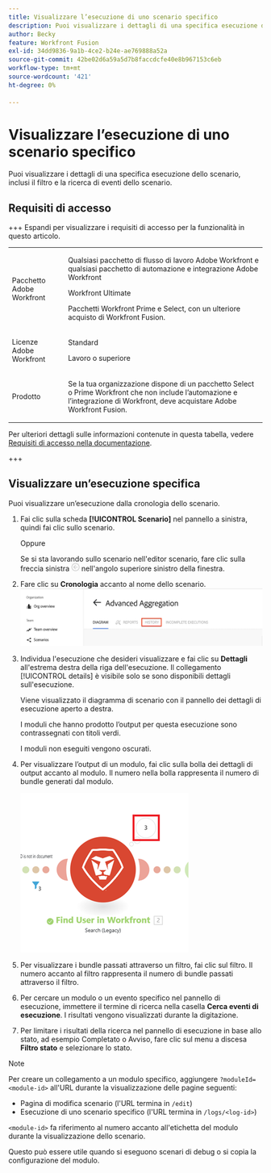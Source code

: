 ```yaml
---
title: Visualizzare l’esecuzione di uno scenario specifico
description: Puoi visualizzare i dettagli di una specifica esecuzione dello scenario, inclusi il filtro e la ricerca di eventi dello scenario.
author: Becky
feature: Workfront Fusion
exl-id: 34dd9836-9a1b-4ce2-b24e-ae769888a52a
source-git-commit: 42be02d6a59a5d7b8faccdcfe40e8b967153c6eb
workflow-type: tm+mt
source-wordcount: '421'
ht-degree: 0%

---
```


# Visualizzare l’esecuzione di uno scenario specifico

Puoi visualizzare i dettagli di una specifica esecuzione dello scenario, inclusi il filtro e la ricerca di eventi dello scenario.

## Requisiti di accesso

+++ Espandi per visualizzare i requisiti di accesso per la funzionalità in questo articolo.

<table style="table-layout:auto">
 <col> 
 <col> 
 <tbody> 
  <tr> 
   <td role="rowheader">Pacchetto Adobe Workfront</td> 
   <td> <p>Qualsiasi pacchetto di flusso di lavoro Adobe Workfront e qualsiasi pacchetto di automazione e integrazione Adobe Workfront</p><p>Workfront Ultimate</p><p>Pacchetti Workfront Prime e Select, con un ulteriore acquisto di Workfront Fusion.</p> </td> 
  </tr> 
  <tr data-mc-conditions=""> 
   <td role="rowheader">Licenze Adobe Workfront</td> 
   <td> <p>Standard</p><p>Lavoro o superiore</p> </td> 
  </tr> 
  <tr> 
   <td role="rowheader">Prodotto</td> 
   <td>
   <p>Se la tua organizzazione dispone di un pacchetto Select o Prime Workfront che non include l’automazione e l’integrazione di Workfront, deve acquistare Adobe Workfront Fusion.</li></ul>
   </td> 
  </tr>
 </tbody> 
</table>

Per ulteriori dettagli sulle informazioni contenute in questa tabella, vedere [Requisiti di accesso nella documentazione](/help/workfront-fusion/references/licenses-and-roles/access-level-requirements-in-documentation.md).

+++

## Visualizzare un’esecuzione specifica

Puoi visualizzare un’esecuzione dalla cronologia dello scenario.


1. Fai clic sulla scheda **[!UICONTROL Scenario]** nel pannello a sinistra, quindi fai clic sullo scenario.

   Oppure

   Se si sta lavorando sullo scenario nell&#39;editor scenario, fare clic sulla freccia sinistra ![Esci dalla modifica](assets/exit-editing-arrow.png) nell&#39;angolo superiore sinistro della finestra.

1. Fare clic su **Cronologia** accanto al nome dello scenario.
   ![scheda cronologia](assets/history-tab.png)


1. Individua l&#39;esecuzione che desideri visualizzare e fai clic su **Dettagli** all&#39;estrema destra della riga dell&#39;esecuzione. Il collegamento [!UICONTROL details] è visibile solo se sono disponibili dettagli sull&#39;esecuzione.

   Viene visualizzato il diagramma di scenario con il pannello dei dettagli di esecuzione aperto a destra.

   I moduli che hanno prodotto l’output per questa esecuzione sono contrassegnati con titoli verdi.

   I moduli non eseguiti vengono oscurati.

1. Per visualizzare l’output di un modulo, fai clic sulla bolla dei dettagli di output accanto al modulo. Il numero nella bolla rappresenta il numero di bundle generati dal modulo.

   ![Bolla di output vicino a un modulo](assets/output-bubble.png)

1. Per visualizzare i bundle passati attraverso un filtro, fai clic sul filtro. Il numero accanto al filtro rappresenta il numero di bundle passati attraverso il filtro.
1. Per cercare un modulo o un evento specifico nel pannello di esecuzione, immettere il termine di ricerca nella casella **Cerca eventi di esecuzione**. I risultati vengono visualizzati durante la digitazione.
1. Per limitare i risultati della ricerca nel pannello di esecuzione in base allo stato, ad esempio Completato o Avviso, fare clic sul menu a discesa **Filtro stato** e selezionare lo stato.




>[!NOTE]
>
>Per creare un collegamento a un modulo specifico, aggiungere `?moduleId=<module-id>` all&#39;URL durante la visualizzazione delle pagine seguenti:
>
>* Pagina di modifica scenario (l&#39;URL termina in `/edit`)
>* Esecuzione di uno scenario specifico (l&#39;URL termina in `/logs/<log-id>`)
>
>`<module-id>` fa riferimento al numero accanto all&#39;etichetta del modulo durante la visualizzazione dello scenario.
>
>Questo può essere utile quando si eseguono scenari di debug o si copia la configurazione del modulo.
